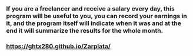 ### If you are a freelancer and receive a salary every day, this program will be useful to you, you can record your earnings in it, and the program itself will indicate when it was and at the end it will summarize the results for the whole month.

### https://ghtx280.github.io/Zarplata/
